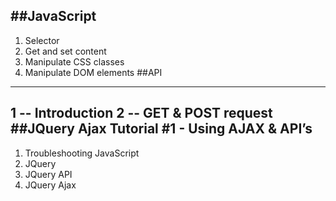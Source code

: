 ##JavaScript
----------------------------------------------
1. Selector
2. Get and set content
2. Manipulate CSS classes
3. Manipulate DOM elements
##API
----------------------------------------------
1 -- Introduction
2 -- GET & POST request
##JQuery Ajax Tutorial #1 - Using AJAX & API’s
-----------------------------------------------
1. Troubleshooting JavaScript
2. JQuery
3. JQuery API
4. JQuery Ajax
